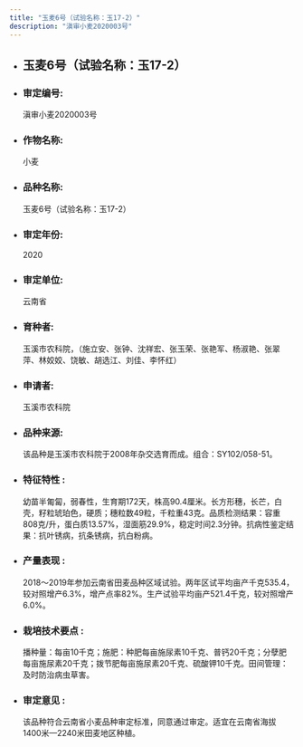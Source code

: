 ```yaml
---
title: "玉麦6号（试验名称：玉17-2）"
description: "滇审小麦2020003号"
---
```

* ## 玉麦6号（试验名称：玉17-2）
* ###  审定编号:  
   滇审小麦2020003号

*  ### 作物名称:  
   小麦

*   ###  品种名称: 
    玉麦6号（试验名称：玉17-2）

*   ### 审定年份: 
    2020

*   ### 审定单位:  
    云南省

*   ### 育种者:  
    玉溪市农科院，（施立安、张钟、沈祥宏、张玉荣、张艳军、杨淑艳、张翠萍、林姣姣、饶敏、胡选江、刘佳、李怀红）

*   ### 申请者:  
    玉溪市农科院

*   ### 品种来源:  
    该品种是玉溪市农科院于2008年杂交选育而成。组合：SY102/058-51。

*   ### 特征特性 : 
    幼苗半匍匐，弱春性，生育期172天，株高90.4厘米。长方形穗，长芒，白壳，籽粒琥珀色，硬质；穗粒数49粒，千粒重43克。品质检测结果：容重808克/升，蛋白质13.57%，湿面筋29.9%，稳定时间2.3分钟。抗病性鉴定结果：抗叶锈病，抗条锈病，抗白粉病。

*   ### 产量表现 : 
    2018～2019年参加云南省田麦品种区域试验。两年区试平均亩产千克535.4，较对照增产6.3%，增产点率82%。生产试验平均亩产521.4千克，较对照增产6.0%。

*   ### 栽培技术要点 : 
    播种量：每亩10千克；施肥：种肥每亩施尿素10千克、普钙20千克；分孽肥每亩施尿素20千克；拨节肥每亩施尿素20千克、硫酸钾10千克。田间管理：及时防治病虫草害。

*   ### 审定意见 : 
    该品种符合云南省小麦品种审定标准，同意通过审定。适宜在云南省海拔1400米—2240米田麦地区种植。
